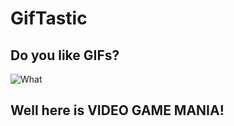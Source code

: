 # GifTastic

## Do you like GIFs?
![What](https://github.com/Runexz/GifTastic/blob/master/assets/css/images/what.gif)

## Well here is VIDEO GAME MANIA!


